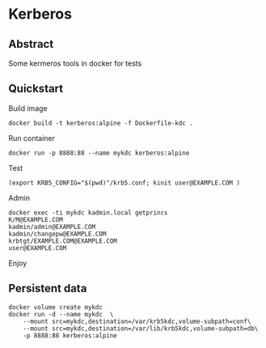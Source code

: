 # Kerberos

## Abstract

Some kermeros tools in docker for tests


## Quickstart

Build image


    docker build -t kerberos:alpine -f Dockerfile-kdc .


Run container

    docker run -p 8888:88 --name mykdc kerberos:alpine

Test

    (export KRB5_CONFIG="$(pwd)"/krb5.conf; kinit user@EXAMPLE.COM )


Admin

    docker exec -ti mykdc kadmin.local getprincs
    K/M@EXAMPLE.COM
    kadmin/admin@EXAMPLE.COM
    kadmin/changepw@EXAMPLE.COM
    krbtgt/EXAMPLE.COM@EXAMPLE.COM
    user@EXAMPLE.COM


Enjoy

## Persistent data

    docker volume create mykdc
    docker run -d --name mykdc  \
        --mount src=mykdc,destination=/var/krb5kdc,volume-subpath=conf\
        --mount src=mykdc,destination=/var/lib/krb5kdc,volume-subpath=db\
        -p 8888:88 kerberos:alpine 
